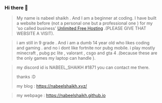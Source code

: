 ### Hi there 👋

<!--
**nabeelshaikh7/nabeelshaikh7** is a ✨ _special_ ✨ repository because its `README.md` (this file) appears on your GitHub profile.

Here are some ideas to get you started:

- 🔭 I’m currently working on ...
- 🌱 I’m currently learning ...
- 👯 I’m looking to collaborate on ...
- 🤔 I’m looking for help with ...
- 💬 Ask me about ...
- 📫 How to reach me: ...
- 😄 Pronouns: ...
- ⚡ Fun fact: ...
-->

> My name is nabeel shaikh . And I am a beginner at coding. I have built a website before (not a personal one but a professional one ) 
> for my 'so called business' [Unlimited Free Hosting](https://unlimitedfreehosting.cf) .(PLEASE GIVE THAT WEBSITE A VISIT). 

>i am still in 9 grade . And i am a dumb 14 year old who likes coding and gaming . and no i dont like fortnite nor pubg mobile.
>i play mostly minecraft , pubg pc lite , valorant , csgo and gta 4 .(because these are the only games my laptop can handle ).

>my discord id is NABEEL_SHAIKH #1871
>you can contact me there.
>
>thanks :D
>
>my blog : https://nabeelshaikh.xyz/

>my webpage : https://nabeelshaikh.github.io


